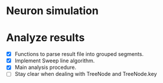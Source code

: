 # Neuron simulation


# Analyze results

- [x] Functions to parse result file into grouped segments.
- [x] Implement Sweep line algorithm.
- [x] Main analysis procedure.
- [ ] Stay clear when dealing with TreeNode and TreeNode.key

